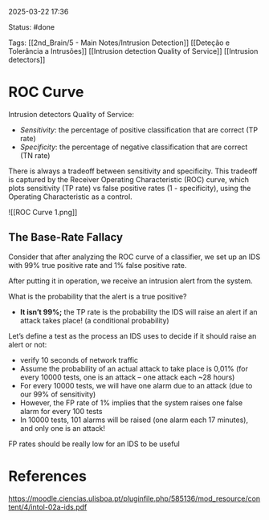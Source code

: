 2025-03-22 17:36

Status: #done 

Tags: [[2nd_Brain/5 - Main Notes/Intrusion Detection]] [[Deteção e Tolerância a Intrusões]] [[Intrusion detection Quality of Service]] [[Intrusion detectors]]

# ROC Curve

Intrusion detectors Quality of Service:
- *Sensitivity*: the percentage of positive classification that are correct (TP rate)
- *Specificity*: the percentage of negative classification that are correct (TN rate)

There is always a tradeoff between sensitivity and specificity.
This tradeoff is captured by the Receiver Operating Characteristic (ROC) curve, which plots sensitivity (TP rate) vs false positive rates (1 - specificity), using the Operating Characteristic as a control.

![[ROC Curve 1.png]]

## The Base-Rate Fallacy

Consider that after analyzing the ROC curve of a classifier, we set up an IDS with 99% true positive rate and 1% false positive rate.

After putting it in operation, we receive an intrusion alert from the system.

What is the probability that the alert is a true positive?
- **It isn’t 99%;** the TP rate is the probability the IDS will raise an alert if an attack takes place! (a conditional probability)

Let’s define a test as the process an IDS uses to decide if it should raise an alert or not:
- verify 10 seconds of network traffic
- Assume the probability of an actual attack to take place is 0,01% (for every 10000 tests, one is an attack – one attack each ~28 hours)
- For every 10000 tests, we will have one alarm due to an attack (due to our 99% of sensitivity)
- However, the FP rate of 1% implies that the system raises one false alarm for every 100 tests
- In 10000 tests, 101 alarms will be raised (one alarm each 17 minutes), and only one is an attack!

FP rates should be really low for an IDS to be useful

# References

https://moodle.ciencias.ulisboa.pt/pluginfile.php/585136/mod_resource/content/4/intol-02a-ids.pdf